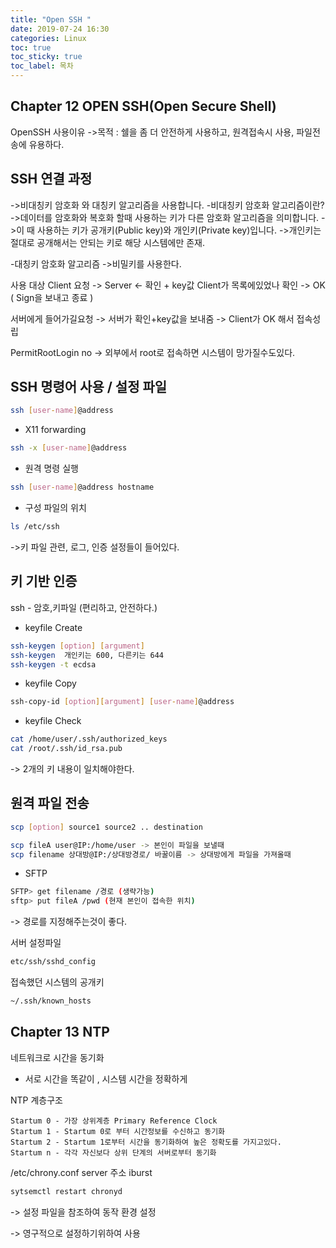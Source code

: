 ```yaml
---
title: "Open SSH "
date: 2019-07-24 16:30
categories: Linux
toc: true
toc_sticky: true
toc_label: 목차 
---
```


## Chapter 12 OPEN SSH(Open Secure Shell)

OpenSSH 사용이유 
->목적 : 쉘을 좀 더 안전하게 사용하고, 원격접속시 사용, 파일전송에 유용하다.

## SSH 연결 과정
->비대칭키 암호화 와 대칭키 알고리즘을 사용합니다.
-비대칭키 암호화 알고리즘이란?
->데이터를 암호화와 복호화 할때 사용하는 키가 다른 암호화 알고리즘을 의미합니다.
->이 때 사용하는 키가 공개키(Public key)와 개인키(Private key)입니다.
->개인키는 절대로 공개해서는 안되는 키로 해당 시스템에만 존재.


-대칭키 암호화 알고리즘
->비밀키를 사용한다. 

사용                                              대상
Client                 요청 ->                    Server
                   <- 확인 + key값                Client가 목록에있었나 확인
                    -> OK ( Sign을 보내고 종료 )
  
 서버에게 들어가길요청 -> 서버가 확인+key값을 보내줌 -> Client가 OK 해서 접속성립
 
 PermitRootLogin no -> 외부에서 root로 접속하면 시스템이 망가질수도있다.

 

## SSH 명령어 사용 / 설정 파일

```bash
ssh [user-name]@address 
```
- X11 forwarding
```bash
ssh -x [user-name]@address
```
- 원격 명령 실행
```bash
ssh [user-name]@address hostname
```
- 구성 파일의 위치
```bash
ls /etc/ssh
```
->키 파일 관련, 로그, 인증  설정들이 들어있다.


## 키 기반 인증

ssh - 암호,키파일 (편리하고, 안전하다.)

- keyfile Create
```bash
ssh-keygen [option] [argument]
ssh-keygen  개인키는 600, 다른키는 644
ssh-keygen -t ecdsa
```
- keyfile Copy
```bash
ssh-copy-id [option][argument] [user-name]@address
```
- keyfile Check
```bash
cat /home/user/.ssh/authorized_keys 
cat /root/.ssh/id_rsa.pub 
```
-> 2개의 키 내용이 일치해야한다.

## 원격 파일 전송
```bash
scp [option] source1 source2 .. destination

scp fileA user@IP:/home/user -> 본인이 파일을 보낼때
scp filename 상대방@IP:/상대방경로/ 바꿀이름 -> 상대방에게 파일을 가져올때 
```

-  SFTP
```bash
SFTP> get filename /경로 (생략가능)
sftp> put fileA /pwd (현재 본인이 접속한 위치)
```
-> 경로를 지정해주는것이 좋다.

서버 설정파일 
```bash
etc/ssh/sshd_config
```

접속했던 시스템의 공개키 
```bash
~/.ssh/known_hosts
```


## Chapter 13 NTP

네트워크로 시간을 동기화
- 서로 시간을 똑같이 , 시스템 시간을 정확하게

NTP 계층구조
```shell
Startum 0 - 가장 상위계층 Primary Reference Clock 
Startum 1 - Startum 0로 부터 시간정보를 수신하고 동기화
Startum 2 - Startum 1로부터 시간을 동기화하여 높은 정확도를 가지고있다.
Startum n - 각각 자신보다 상위 단계의 서버로부터 동기화 
```

/etc/chrony.conf 
server 주소 iburst 
```bash
sytsemctl restart chronyd
```
-> 설정 파일을 참조하여 동작 환경 설정

-> 영구적으로 설정하기위하여 사용 


